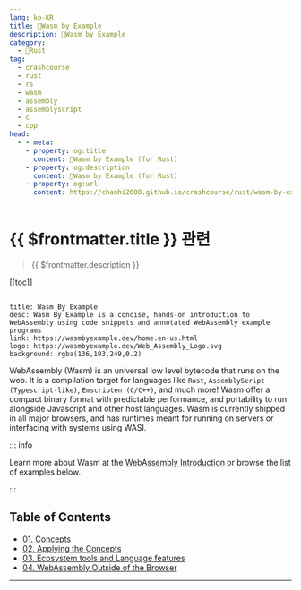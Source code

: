 ```yaml
---
lang: ko-KR
title: 🦀Wasm by Example
description: 🦀Wasm by Example
category: 
  - 🦀Rust
tag: 
  - crashcourse
  - rust
  - rs
  - wasm 
  - assembly
  - assemblyscript
  - c 
  - cpp
head: 
  - - meta:
    - property: og:title
      content: 🦀Wasm by Example (for Rust)
    - property: og:description
      content: 🦀Wasm by Example (for Rust)
    - property: og:url
      content: https://chanhi2000.github.io/crashcourse/rust/wasm-by-example.html
---
```


# {{ $frontmatter.title }} 관련

> {{ $frontmatter.description }}

[[toc]]

---

```component VPCard
title: Wasm By Example
desc: Wasm By Example is a concise, hands-on introduction to WebAssembly using code snippets and annotated WebAssembly example programs
link: https://wasmbyexample.dev/home.en-us.html
logo: https://wasmbyexample.dev/Web_Assembly_Logo.svg
background: rgba(136,103,249,0.2)
```

WebAssembly (Wasm) is an universal low level bytecode that runs on the web. It is a compilation target for languages like `Rust`, `AssemblyScript (Typescript-like)`, `Emscripten (C/C++)`, and much more! Wasm offer a compact binary format with predictable performance, and portability to run alongside Javascript and other host languages. Wasm is currently shipped in all major browsers, and has runtimes meant for running on servers or interfacing with systems using WASI.

::: info 

Learn more about Wasm at the [WebAssembly Introduction](https://wasmbyexample.dev/home.en-us.html) or browse the list of examples below.

:::

## Table of Contents

- [01. Concepts](01-concepts.md)
- [02. Applying the Concepts](02-applying-the-concepts.md)
- [03. Ecosystem tools and Language features](03-ecosystem-tools-and-language-features.md)
- [04. WebAssembly Outside of the Browser](04-webassembly-outside-of-the-browser.md)

---

<TagLinks />